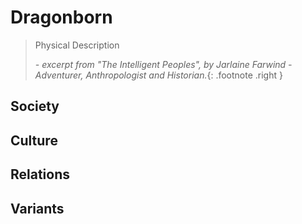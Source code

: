 # Dragonborn

> Physical Description
>
> _- excerpt from "The Intelligent Peoples", by Jarlaine Farwind - Adventurer, Anthropologist and Historian._{: .footnote .right }

## Society

## Culture

## Relations

## Variants